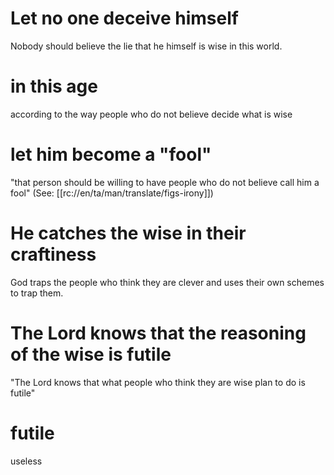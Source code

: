# Let no one deceive himself

Nobody should believe the lie that he himself is wise in this world.

# in this age

according to the way people who do not believe decide what is wise

# let him become a "fool"

"that person should be willing to have people who do not believe call him a fool" (See: [[rc://en/ta/man/translate/figs-irony]])

# He catches the wise in their craftiness

God traps the people who think they are clever and uses their own schemes to trap them.

# The Lord knows that the reasoning of the wise is futile

"The Lord knows that what people who think they are wise plan to do is futile"

# futile

useless